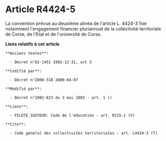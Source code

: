 # Article R4424-5

La convention prévue au deuxième alinéa de l'article L. 4424-3 fixe notamment l'engagement financier pluriannuel de la
collectivité territoriale de Corse, de l'Etat et de l'université de Corse.

**Liens relatifs à cet article**

	**Anciens textes**:

	  - Décret n°92-1451 1992-12-31, art 5

	**Codifié par**:

	  - Décret n°2000-318 2000-04-07

	**Modifié par**:

	  - Décret n°2002-823 du 3 mai 2002 - art. 1 ()

	**Liens**:

	  - PILOTE_SUIVEUR: Code de l'éducation - art. R215-1 (V)

	**Cite**:

	  - Code général des collectivités territoriales - art. L4424-3 (T)
